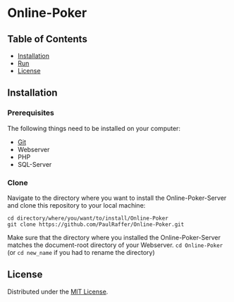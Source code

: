 # Online-Poker

## Table of Contents

- [Installation](#installation)
- [Run](#run)
- [License](#license)


## Installation

### Prerequisites

The following things need to be installed on your computer:
- [Git](https://git-scm.com/downloads)
- Webserver
- PHP
- SQL-Server


### Clone
Navigate to the directory where you want to install the Online-Poker-Server and clone this repository to your local machine:
```
cd directory/where/you/want/to/install/Online-Poker
git clone https://github.com/PaulRaffer/Online-Poker.git
```
Make sure that the directory where you installed the Online-Poker-Server matches the document-root directory of your Webserver.
``` cd Online-Poker ``` (or ``` cd new_name ``` if you had to rename the directory)


## License

Distributed under the [MIT License](https://github.com/PaulRaffer/Online-Poker/blob/master/LICENSE).
